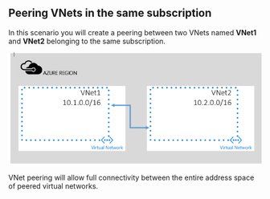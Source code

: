<!-- not suitable for Mooncake -->

## Peering VNets in the same subscription
In this scenario you will create a peering between two VNets named **VNet1** and **VNet2** belonging to the same subscription. 

![Basic scenario](./media/virtual-networks-create-vnetpeering-scenario-basic-include/figure01.PNG)

VNet peering will allow full connectivity between the entire address space of peered virtual networks.    

